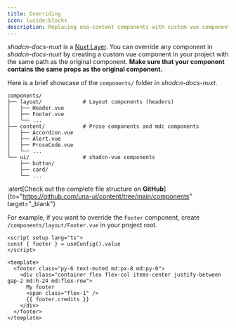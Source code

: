 ```yaml
---
title: Overriding
icon: lucide:blocks
description: Replacing una-content components with custom vue components.
---
```


_shadcn-docs-nuxt_ is a [Nuxt Layer](https://nuxt.com/docs/getting-started/layers). You can override any component in _shadcn-docs-nuxt_ by creating a custom vue component in your project with the same path as the original component. **Make sure that your component contains the same props as the original component.**

Here is a brief showcase of the `components/` folder in _shadcn-docs-nuxt_.

```plaintext
components/
├── layout/             # Layout components (headers)
│   ├── Header.vue
│   ├── Footer.vue
│   └── ...
├── content/            # Prose components and mdc components
│   ├── Accordion.vue
│   ├── Alert.vue
│   ├── ProseCode.vue
│   └── ...
└── ui/                 # shadcn-vue components
    ├── button/
    ├── card/
    └── ...
```

:alert[Check out the complete file structure on **GitHub**]{to="https://github.com/una-ui/content/tree/main/components" target="_blank"}

For example, if you want to override the `Footer` component, create `/components/layout/Footer.vue` in your project root.

```vue [/components/layout/Footer.vue]
<script setup lang="ts">
const { footer } = useConfig().value
</script>

<template>
  <footer class="py-6 text-muted md:px-8 md:py-0">
    <div class="container flex flex-col items-center justify-between gap-2 md:h-24 md:flex-row">
      My footer
      <span class="flex-1" />
      {{ footer.credits }}
    </div>
  </footer>
</template>
```
